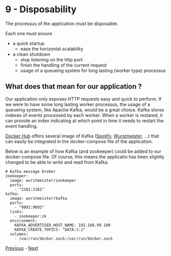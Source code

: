 # 9 - Disposability

The processus of the application must be disposable.

Each one must ensure
* a quick startup
  * ease the horizontal scalability
* a clean shutdown
  * stop listening on the http port
  * finish the handling of the current request
  * usage of a queueing system for long lasting (worker type) processus

## What does that mean for our application ?

Our application only exposes HTTP requests easy and quick to perform. If we were to have some long lasting worker processus, the usage of a queueing system, like Apache Kafka, would be a great choice. Kafka stores indexes of events processed by each worker. When a worker is restared, it can provide an index indicating at which point in time it needs to restart the event handling.

[Docker Hub](https://hub.docker.com) offers several image of Kafka ([Spotify](https://hub.docker.com/r/spotify/kafka/), [Wurstmeister](https://hub.docker.com/r/wurstmeister/kafka/), ...) that can easily be integrated in the docker-compose file of the application.

Below is an example of how Kafka (and zookeeper) could be added to our docker-compose file. Of course, this means the applicatio has been slightly changed to be able to write and read from Kafka.


```
# Kafka message broker
zookeeper:
  image: wurstmeister/zookeeper
  ports:
    - "2181:2181"
kafka:
  image: wurstmeister/kafka
  ports:
    - "9092:9092"
  links:
    - zookeeper:zk
  environment:
    KAFKA_ADVERTISED_HOST_NAME: 192.168.99.100
    KAFKA_CREATE_TOPICS: "DATA:1:1"
  volumes:
    - /var/run/docker.sock:/var/run/docker.sock
```

[Previous](08_concurrency.md) - [Next](10_dev_prod_parity.md)

